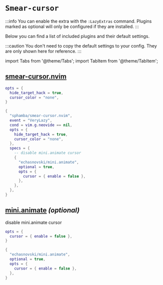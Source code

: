 # `Smear-cursor`

<!-- plugins:start -->

:::info
You can enable the extra with the `:LazyExtras` command.
Plugins marked as optional will only be configured if they are installed.
:::

Below you can find a list of included plugins and their default settings.

:::caution
You don't need to copy the default settings to your config.
They are only shown here for reference.
:::

import Tabs from '@theme/Tabs';
import TabItem from '@theme/TabItem';

## [smear-cursor.nvim](https://github.com/sphamba/smear-cursor.nvim)

<Tabs>

<TabItem value="opts" label="Options">

```lua
opts = {
  hide_target_hack = true,
  cursor_color = "none",
}
```

</TabItem>


<TabItem value="code" label="Full Spec">

```lua
{
  "sphamba/smear-cursor.nvim",
  event = "VeryLazy",
  cond = vim.g.neovide == nil,
  opts = {
    hide_target_hack = true,
    cursor_color = "none",
  },
  specs = {
    -- disable mini.animate cursor
    {
      "echasnovski/mini.animate",
      optional = true,
      opts = {
        cursor = { enable = false },
      },
    },
  },
}
```

</TabItem>

</Tabs>

## [mini.animate](https://github.com/echasnovski/mini.animate) _(optional)_

 disable mini.animate cursor


<Tabs>

<TabItem value="opts" label="Options">

```lua
opts = {
  cursor = { enable = false },
}
```

</TabItem>


<TabItem value="code" label="Full Spec">

```lua
{
  "echasnovski/mini.animate",
  optional = true,
  opts = {
    cursor = { enable = false },
  },
}
```

</TabItem>

</Tabs>

<!-- plugins:end -->
